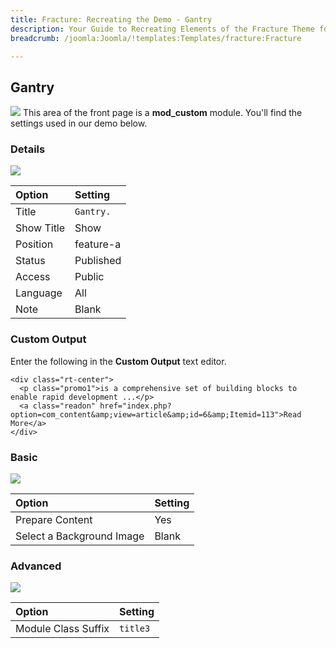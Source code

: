 ```yaml
---
title: Fracture: Recreating the Demo - Gantry
description: Your Guide to Recreating Elements of the Fracture Theme for Joomla
breadcrumb: /joomla:Joomla/!templates:Templates/fracture:Fracture

---
```


Gantry
-----
![][demo]
This area of the front page is a **mod_custom** module. You'll find the settings used in our demo below.

### Details
![][demo2]

| Option     | Setting   |  
| :--------- | :-------- |  
| Title      | `Gantry.` |  
| Show Title | Show      |  
| Position   | feature-a |  
| Status     | Published |  
| Access     | Public    |  
| Language   | All       |  
| Note       | Blank     |   

### Custom Output
Enter the following in the **Custom Output** text editor.

~~~
<div class="rt-center">
  <p class="promo1">is a comprehensive set of building blocks to enable rapid development ...</p>
  <a class="readon" href="index.php?option=com_content&amp;view=article&amp;id=6&amp;Itemid=113">Read More</a>
</div>
~~~

### Basic
![][demo3]

| Option                    | Setting |  
| :------------------------ | :------ |  
| Prepare Content           | Yes     |  
| Select a Background Image | Blank   |

### Advanced
![][demo4]

| Option              | Setting  |  
| :------------------ | :------- |  
| Module Class Suffix | `title3` |  

[demo]: assets/demo_3.jpeg
[demo2]: assets/gantry_1.jpeg
[demo3]: assets/gantry_2.jpeg
[demo4]: assets/gantry_3.jpeg